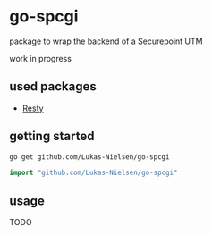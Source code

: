 # go-spcgi

package to wrap the backend of a Securepoint UTM

work in progress

## used packages

- [Resty](https://github.com/go-resty/resty)

## getting started

```sh
go get github.com/Lukas-Nielsen/go-spcgi
```

```go
import "github.com/Lukas-Nielsen/go-spcgi"
```

## usage

TODO
